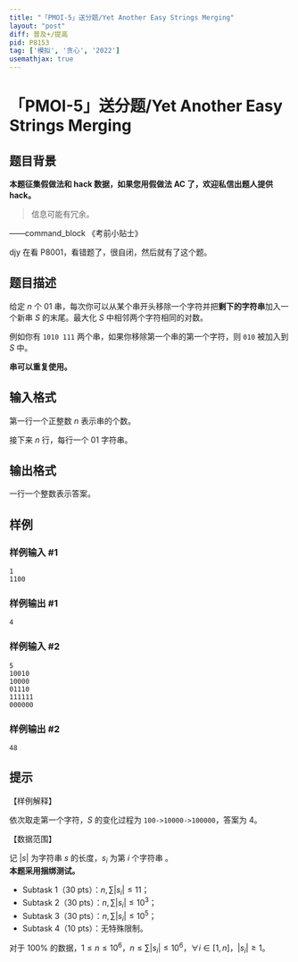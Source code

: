 ```yaml
---
title: "「PMOI-5」送分题/Yet Another Easy Strings Merging"
layout: "post"
diff: 普及+/提高
pid: P8153
tag: ['模拟', '贪心', '2022']
usemathjax: true
---
```


# 「PMOI-5」送分题/Yet Another Easy Strings Merging
## 题目背景

**本题征集假做法和 hack 数据，如果您用假做法 AC 了，欢迎私信出题人提供 hack。**

> 信息可能有冗余。

——command_block 《考前小贴士》

djy 在看 P8001，看错题了，很自闭，然后就有了这个题。
## 题目描述

给定 $n$ 个 01 串，每次你可以从某个串开头移除一个字符并把**剩下的字符串**加入一个新串 $S$ 的末尾。最大化 $S$ 中相邻两个字符相同的对数。

例如你有 `1010 111` 两个串，如果你移除第一个串的第一个字符，则 `010` 被加入到 $S$ 中。

**串可以重复使用。**
## 输入格式

第一行一个正整数 $n$ 表示串的个数。

接下来 $n$ 行，每行一个 01 字符串。
## 输出格式

一行一个整数表示答案。


## 样例

### 样例输入 #1
```
1
1100
```
### 样例输出 #1
```
4
```
### 样例输入 #2
```
5
10010
10000
01110
111111
000000
```
### 样例输出 #2
```
48 
```
## 提示

【样例解释】

依次取走第一个字符，$S$ 的变化过程为 `100->10000->100000`，答案为 $4$。

【数据范围】

记 $|s|$ 为字符串 $s$ 的长度，$s_i$ 为第 $i$ 个字符串  。    
**本题采用捆绑测试。**

- Subtask 1（30 pts）：$n,\sum|s_i|\le 11$；
- Subtask 2（30 pts）：$n,\sum|s_i|\le 10^3$；
- Subtask 3（30 pts）：$n,\sum|s_i|\le 10^5$；
- Subtask 4（10 pts）：无特殊限制。   

对于 $100\%$ 的数据，$1\le n\le 10^6$，$n\le \sum |s_i|\le 10^6$，$\forall i\in [1,n]$，$|s_i|\ge 1$。


